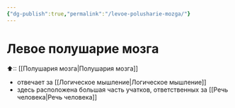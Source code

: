 ```yaml
---
{"dg-publish":true,"permalink":"/levoe-polusharie-mozga/"}
---
```



# Левое полушарие мозга
⬆:: [[Полушария мозга\|Полушария мозга]]

- отвечает за [[Логическое мышление\|Логическое мышление]]
- здесь расположена большая часть учатков, ответственных за [[Речь человека\|Речь человека]]